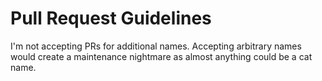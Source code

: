 # Pull Request Guidelines

I'm not accepting PRs for additional names. Accepting arbitrary names would create a maintenance nightmare as almost anything could be a cat name.
